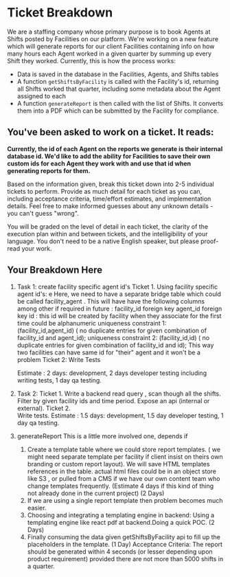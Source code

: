 # Ticket Breakdown
We are a staffing company whose primary purpose is to book Agents at Shifts posted by Facilities on our platform. We're working on a new feature which will generate reports for our client Facilities containing info on how many hours each Agent worked in a given quarter by summing up every Shift they worked. Currently, this is how the process works:

- Data is saved in the database in the Facilities, Agents, and Shifts tables
- A function `getShiftsByFacility` is called with the Facility's id, returning all Shifts worked that quarter, including some metadata about the Agent assigned to each
- A function `generateReport` is then called with the list of Shifts. It converts them into a PDF which can be submitted by the Facility for compliance.

## You've been asked to work on a ticket. It reads:

**Currently, the id of each Agent on the reports we generate is their internal database id. We'd like to add the ability for Facilities to save their own custom ids for each Agent they work with and use that id when generating reports for them.**


Based on the information given, break this ticket down into 2-5 individual tickets to perform. Provide as much detail for each ticket as you can, including acceptance criteria, time/effort estimates, and implementation details. Feel free to make informed guesses about any unknown details - you can't guess "wrong".


You will be graded on the level of detail in each ticket, the clarity of the execution plan within and between tickets, and the intelligibility of your language. You don't need to be a native English speaker, but please proof-read your work.

## Your Breakdown Here

1.  Task 1: create facility specific agent id's
    Ticket 1. Using facility specific agent id's: e
        Here, we need to have a separate bridge table which could be called facility_agent . This will have have the following columns among other 
        if required in future :
        facility_id foreign key 
        agent_id foreign key 
        id : this id will be created by facility when they associate for the first time  could be alphanumeric
        uniqueness constraint 1: (facility_id,agent_id) ( no duplicate entries for given combination of facility_id and agent_id);
        uniqueness constraint 2: (facility_id,id) ( no duplicate entries for given combination of facility_id and id);
        This way two facilities can have same id for "their" agent and it won't be a problem
    Ticket 2: Write Tests

    Estimate : 2 days: development, 2 days developer testing including writing tests, 1 day qa testing.

2. Task 2: 
     Ticket 1. 
        Write a backend read query , scan though all the shifts. Filter by given facility ids and time period.
        Expose an api (internal or external).
     Ticket 2.  
        Write tests.
    Estimate : 1.5 days: development, 1.5 day developer testing, 1 day qa testing.

3. generateReport
     This is a little more involved one, depends if 
      1.  Create a template table where we could store report templates. ( we might need separate template per facility if client insist on theirs own branding or custom report layout). We will save HTML templates references in the table. actual html files could be in an object 
      store like S3 , or pulled from a CMS if we have our own content team who change templates frequently.
      (Estimate 4 days if this kind of thing not already done in the current project)
      (2 Days)
      2. If we are using a single report template then problem becomes much easier. 
      3. Choosing and integrating a templating engine in backend:
        Using a templating engine like react pdf at backend.Doing a quick POC.
      (2 Days)
      4. Finally consuming the data given getShiftsByFacility api to fill up the placeholders in the template.
      (1 Day)
    Acceptance Criteria: The report should be generated within 4 seconds (or lesser depending upon product requirement) provided there are not more than 5000 shifts in a quarter.

     